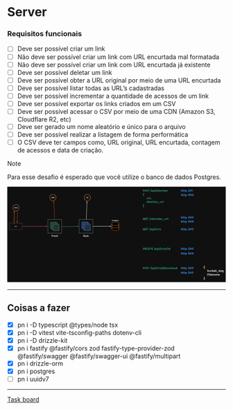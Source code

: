 # Server

### Requisitos funcionais
- [ ]  Deve ser possível criar um link
  - [ ]  Não deve ser possível criar um link com URL encurtada mal formatada
  - [ ]  Não deve ser possível criar um link com URL encurtada já existente
- [ ]  Deve ser possível deletar um link
- [ ]  Deve ser possível obter a URL original por meio de uma URL encurtada
- [ ]  Deve ser possível listar todas as URL’s cadastradas
- [ ]  Deve ser possível incrementar a quantidade de acessos de um link
- [ ]  Deve ser possível exportar os links criados em um CSV
  - [ ]  Deve ser possível acessar o CSV por meio de uma CDN (Amazon S3, Cloudflare R2, etc)
  - [ ]  Deve ser gerado um nome aleatório e único para o arquivo
  - [ ]  Deve ser possível realizar a listagem de forma performática
  - [ ]  O CSV deve ter campos como, URL original, URL encurtada, contagem de acessos e data de criação.

> [!NOTE]  
> Para esse desafio é esperado que você utilize o banco de dados Postgres.

![System design](docs/image.png)

---

## Coisas a fazer

- [X] pn i -D typescript @types/node tsx
- [X] pn i -D vitest vite-tsconfig-paths dotenv-cli
- [X] pn i -D drizzle-kit
- [X] pn i fastify @fastify/cors zod fastify-type-provider-zod @fastify/swagger @fastify/swagger-ui @fastify/multipart
- [X] pn i drizzle-orm
- [X] pn i postgres
- [ ] pn i uuidv7

---

[Task board]([https://](https://app.clickup.com/9013846484/v/b/6-901311956451-2))